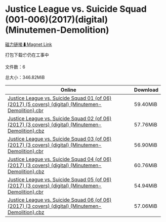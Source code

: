 # Justice League vs. Suicide Squad (001-006)(2017)(digital)(Minutemen-Demolition)

[磁力链接⬇Magnet Link](magnet:?xt=urn:btih:81b6987f748ff2b7fb5d19a4db2a988e3f6bed4a&dn=Justice%20League%20vs.%20Suicide%20Squad%20%28001-006%29%282017%29%28digital%29%28Minutemen-Demolition%29)

打包下载📦仍在工事中

文件数：6

总大小：346.82MiB

Online | Download
--- | ---
[Justice League vs. Suicide Squad 01 (of 06) (2017) (5 covers) (digital) (Minutemen-Demolition).cbr](https://github.com/alicewish/markdown/blob/master/comic/Justice-League-vs-Suicide-Squad-01-of-06-2017-5-covers-digital-Minutemen-Demolition-cbr.md) | 59.40MiB
[Justice League vs. Suicide Squad 02 (of 06) (2017) (3 covers) (digital) (Minutemen-Demolition).cbz](https://github.com/alicewish/markdown/blob/master/comic/Justice-League-vs-Suicide-Squad-02-of-06-2017-3-covers-digital-Minutemen-Demolition-cbz.md) | 57.76MiB
[Justice League vs. Suicide Squad 03 (of 06) (2017) (3 covers) (digital) (Minutemen-Demolition).cbr](https://github.com/alicewish/markdown/blob/master/comic/Justice-League-vs-Suicide-Squad-03-of-06-2017-3-covers-digital-Minutemen-Demolition-cbr.md) | 56.90MiB
[Justice League vs. Suicide Squad 04 (of 06) (2017) (3 covers) (digital) (Minutemen-Demolition).cbz](https://github.com/alicewish/markdown/blob/master/comic/Justice-League-vs-Suicide-Squad-04-of-06-2017-3-covers-digital-Minutemen-Demolition-cbz.md) | 60.76MiB
[Justice League vs. Suicide Squad 05 (of 06) (2017) (3 covers) (digital) (Minutemen-Demolition).cbr](https://github.com/alicewish/markdown/blob/master/comic/Justice-League-vs-Suicide-Squad-05-of-06-2017-3-covers-digital-Minutemen-Demolition-cbr.md) | 54.94MiB
[Justice League vs. Suicide Squad 06 (of 06) (2017) (3 covers) (digital) (Minutemen-Demolition).cbz](https://github.com/alicewish/markdown/blob/master/comic/Justice-League-vs-Suicide-Squad-06-of-06-2017-3-covers-digital-Minutemen-Demolition-cbz.md) | 57.06MiB